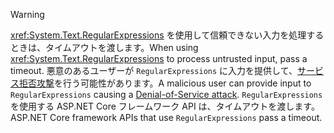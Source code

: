 > [!WARNING]
> <span data-ttu-id="0dc96-101"><xref:System.Text.RegularExpressions> を使用して信頼できない入力を処理するときは、タイムアウトを渡します。</span><span class="sxs-lookup"><span data-stu-id="0dc96-101">When using <xref:System.Text.RegularExpressions> to process untrusted input, pass a timeout.</span></span> <span data-ttu-id="0dc96-102">悪意のあるユーザーが `RegularExpressions` に入力を提供して、[サービス拒否攻撃](https://www.us-cert.gov/ncas/tips/ST04-015)を行う可能性があります。</span><span class="sxs-lookup"><span data-stu-id="0dc96-102">A malicious user can provide input to `RegularExpressions` causing a [Denial-of-Service attack](https://www.us-cert.gov/ncas/tips/ST04-015).</span></span> <span data-ttu-id="0dc96-103">`RegularExpressions` を使用する ASP.NET Core フレームワーク API は、タイムアウトを渡します。</span><span class="sxs-lookup"><span data-stu-id="0dc96-103">ASP.NET Core framework APIs that use `RegularExpressions` pass a timeout.</span></span>